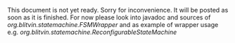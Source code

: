 This document is not yet ready. Sorry for inconvenience. 
It will be posted as soon as it is finished.
For now please look into javadoc and sources of *org.blitvin.statemachine.FSMWrapper* and
as example of wrapper usage e.g. *org.blitvin.statemachine.ReconfigurableStateMachine*